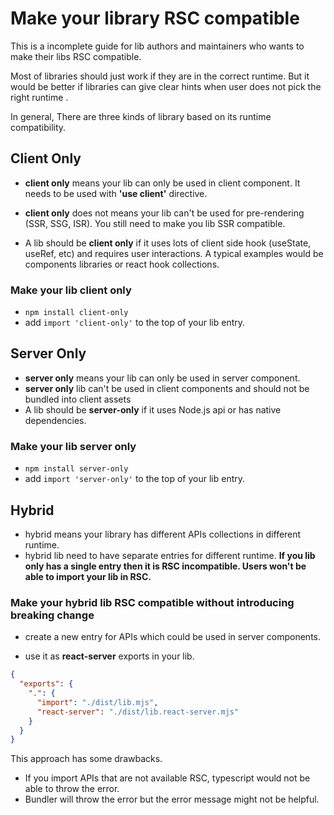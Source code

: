 # Make your library RSC compatible

This is a incomplete guide for lib authors and maintainers who wants to make their libs RSC compatible.

Most of libraries should just work if they are in the correct runtime. But it would be better if libraries can give clear hints when user does not pick the right runtime .

In general, There are three kinds of library based on its runtime compatibility.

## Client Only

* **client only** means your lib can only be used in client component. It needs to be used with **'use client'** directive.

* **client only** does not means your lib can't be used for pre-rendering (SSR, SSG, ISR).  You still need to make you lib SSR compatible.

* A lib should be **client only** if it uses lots of client side hook (useState, useRef, etc) and requires user interactions.  A typical examples would be components libraries or react hook collections.

### Make your lib **client only**
  * `npm install client-only`
  * add `import 'client-only'` to the top of your lib entry.


## Server Only

* **server only** means your lib can only be used in server component.
* **server only** lib can't be used in client components and should not be bundled into client assets
* A lib should be **server-only** if it uses Node.js api or has native dependencies.
### Make your lib **server only**
  * `npm install server-only`
  * add `import 'server-only'` to the top of your lib entry.

## Hybrid
* hybrid means your library has different APIs collections in different runtime.
* hybrid lib need to have separate entries for different runtime. **If you lib only has a single entry then it is RSC incompatible. Users won't be able to import your lib in RSC.**
### Make your hybrid lib RSC compatible without introducing breaking change

* create a new entry for APIs which could be used in server components.

* use it as **react-server** exports in your lib. 

```json
{
  "exports": {
    ".": {
      "import": "./dist/lib.mjs",
      "react-server": "./dist/lib.react-server.mjs"
    }
  }
}
```
This approach has some drawbacks.

* If you import APIs that are not available RSC, typescript would not be able to throw the error.
* Bundler will throw the error but the error message might not be helpful.

